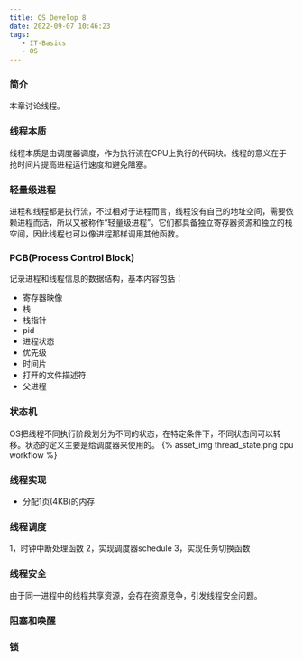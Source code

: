 ```yaml
---
title: OS Develop 8
date: 2022-09-07 10:46:23
tags:
   - IT-Basics
   - OS
---
```


### 简介
本章讨论线程。


### 线程本质
线程本质是由调度器调度，作为执行流在CPU上执行的代码块。线程的意义在于抢时间片提高进程运行速度和避免阻塞。


### 轻量级进程
进程和线程都是执行流，不过相对于进程而言，线程没有自己的地址空间，需要依赖进程而活，所以又被称作“轻量级进程”。它们都具备独立寄存器资源和独立的栈空间，因此线程也可以像进程那样调用其他函数。

### PCB(Process Control Block)
记录进程和线程信息的数据结构，基本内容包括：
- 寄存器映像
- 栈
- 栈指针
- pid
- 进程状态
- 优先级
- 时间片
- 打开的文件描述符
- 父进程

### 状态机
OS把线程不同执行阶段划分为不同的状态，在特定条件下，不同状态间可以转移。状态的定义主要是给调度器来使用的。
{% asset_img thread_state.png cpu workflow %}


### 线程实现
- 分配1页(4KB)的内存


### 线程调度
1，时钟中断处理函数
2，实现调度器schedule
3，实现任务切换函数


### 线程安全
由于同一进程中的线程共享资源，会存在资源竞争，引发线程安全问题。



### 阻塞和唤醒




### 锁